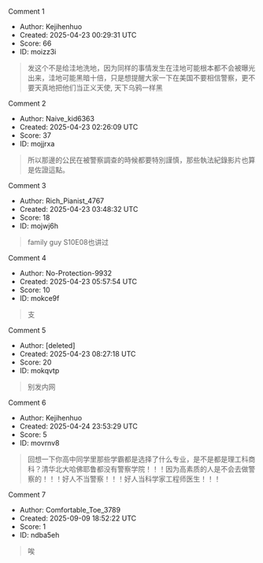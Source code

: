 Comment 1

- Author: Kejihenhuo
- Created: 2025-04-23 00:29:31 UTC
- Score: 66
- ID: moizz3i

> 发这个不是给洼地洗地，因为同样的事情发生在洼地可能根本都不会被曝光出来，洼地可能黑暗十倍，只是想提醒大家一下在美国不要相信警察，更不要天真地把他们当正义天使, 天下乌鸦一样黑

Comment 2

- Author: Naive_kid6363
- Created: 2025-04-23 02:26:09 UTC
- Score: 37
- ID: mojjrxa

> 所以那邊的公民在被警察調查的時候都要特別謹慎，那些執法紀錄影片也算是佐證這點。

Comment 3

- Author: Rich_Pianist_4767
- Created: 2025-04-23 03:48:32 UTC
- Score: 18
- ID: mojwj6h

> family guy S10E08也讲过

Comment 4

- Author: No-Protection-9932
- Created: 2025-04-23 05:57:54 UTC
- Score: 10
- ID: mokce9f

> 支

Comment 5

- Author: [deleted]
- Created: 2025-04-23 08:27:18 UTC
- Score: 20
- ID: mokqvtp

> 别发内网

Comment 6

- Author: Kejihenhuo
- Created: 2025-04-24 23:53:29 UTC
- Score: 5
- ID: movrnv8

> 回想一下你高中同学里那些学霸都是选择了什么专业，是不是都是理工科商科？清华北大哈佛耶鲁都没有警察学院！！！因为高素质的人是不会去做警察的！！！好人不当警察！！！好人当科学家工程师医生！！！

Comment 7

- Author: Comfortable_Toe_3789
- Created: 2025-09-09 18:52:22 UTC
- Score: 1
- ID: ndba5eh

> 唉
